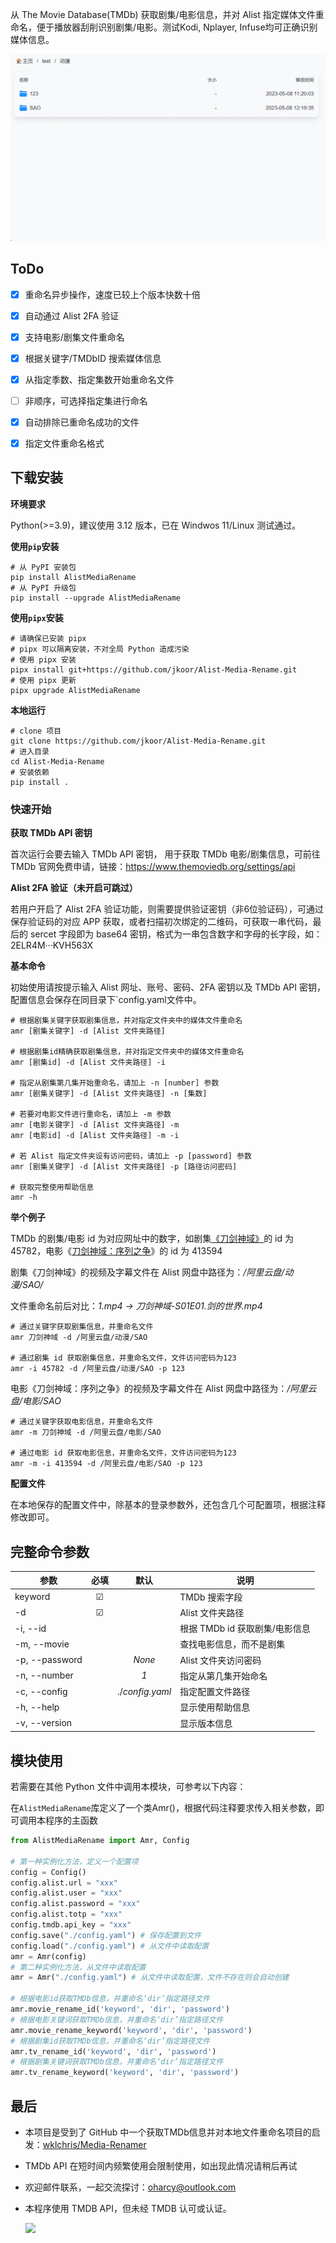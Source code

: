 从 The Movie Database(TMDb) 获取剧集/电影信息，并对 Alist 指定媒体文件重命名，便于播放器刮削识别剧集/电影。测试Kodi, Nplayer, Infuse均可正确识别媒体信息。

![](./tutorial.gif)



## ToDo

- [x] 重命名异步操作，速度已较上个版本快数十倍
- [x] 自动通过 Alist 2FA 验证
- [x] 支持电影/剧集文件重命名
- [x] 根据关键字/TMDbID 搜索媒体信息
- [x] 从指定季数、指定集数开始重命名文件
- [ ] 非顺序，可选择指定集进行命名
- [x] 自动排除已重命名成功的文件
- [x] 指定文件重命名格式



## 下载安装

**环境要求**

Python(>=3.9)，建议使用 3.12 版本，已在 Windwos 11/Linux 测试通过。

**使用`pip`安装**

```shell
# 从 PyPI 安装包
pip install AlistMediaRename
# 从 PyPI 升级包
pip install --upgrade AlistMediaRename
```

**使用`pipx`安装**

```shell
# 请确保已安装 pipx
# pipx 可以隔离安装，不对全局 Python 造成污染
# 使用 pipx 安装
pipx install git+https://github.com/jkoor/Alist-Media-Rename.git
# 使用 pipx 更新
pipx upgrade AlistMediaRename
```

**本地运行**

```shell
# clone 项目
git clone https://github.com/jkoor/Alist-Media-Rename.git
# 进入目录
cd Alist-Media-Rename
# 安装依赖
pip install .
```



### 快速开始

**获取 TMDb API 密钥**

首次运行会要去输入 TMDb API 密钥， 用于获取 TMDb 电影/剧集信息，可前往 TMDb 官网免费申请，链接：https://www.themoviedb.org/settings/api

**Alist 2FA 验证（未开启可跳过）**

若用户开启了 Alist 2FA 验证功能，则需要提供验证密钥（非6位验证码），可通过保存验证码的对应 APP 获取，或者扫描初次绑定的二维码，可获取一串代码，最后的 sercet 字段即为 base64 密钥，格式为一串包含数字和字母的长字段，如：2ELR4M···KVH563X

**基本命令**

初始使用请按提示输入 Alist 网址、账号、密码、2FA 密钥以及 TMDb API 密钥，配置信息会保存在同目录下`config.yaml文件中。

```shell
# 根据剧集关键字获取剧集信息，并对指定文件夹中的媒体文件重命名
amr [剧集关键字] -d [Alist 文件夹路径]

# 根据剧集id精确获取剧集信息，并对指定文件夹中的媒体文件重命名
amr [剧集id] -d [Alist 文件夹路径] -i

# 指定从剧集第几集开始重命名，请加上 -n [number] 参数
amr [剧集关键字] -d [Alist 文件夹路径] -n [集数]

# 若要对电影文件进行重命名，请加上 -m 参数
amr [电影关键字] -d [Alist 文件夹路径] -m
amr [电影id] -d [Alist 文件夹路径] -m -i

# 若 Alist 指定文件夹设有访问密码，请加上 -p [password] 参数
amr [剧集关键字] -d [Alist 文件夹路径] -p [路径访问密码]

# 获取完整使用帮助信息
amr -h
```

**举个例子**

TMDb 的剧集/电影 id 为对应网址中的数字，如剧集[《刀剑神域》](https://www.themoviedb.org/tv/45782)的 id 为 45782，电影《[刀剑神域：序列之争](https://www.themoviedb.org/movie/413594)》的 id 为 413594

剧集《刀剑神域》的视频及字幕文件在 Alist 网盘中路径为：*/阿里云盘/动漫/SAO/*

文件重命名前后对比：*1.mp4 -> 刀剑神域-S01E01.剑的世界.mp4*

```
# 通过关键字获取剧集信息，并重命名文件
amr 刀剑神域 -d /阿里云盘/动漫/SAO

# 通过剧集 id 获取剧集信息，并重命名文件，文件访问密码为123
amr -i 45782 -d /阿里云盘/动漫/SAO -p 123
```

电影《刀剑神域：序列之争》的视频及字幕文件在 Alist 网盘中路径为：*/阿里云盘/电影/SAO*

```
# 通过关键字获取电影信息，并重命名文件
amr -m 刀剑神域 -d /阿里云盘/电影/SAO

# 通过电影 id 获取电影信息，并重命名文件，文件访问密码为123
amr -m -i 413594 -d /阿里云盘/电影/SAO -p 123
```

**配置文件**

在本地保存的配置文件中，除基本的登录参数外，还包含几个可配置项，根据注释修改即可。



## 完整命令参数

| 参数           | 必填 |      默认       | 说明                           |
| -------------- | :--: | :-------------: | ------------------------------ |
| keyword        |  ☑   |                 | TMDb 搜索字段                  |
| -d             |  ☑   |                 | Alist 文件夹路径               |
| -i, --id       |      |                 | 根据 TMDb id 获取剧集/电影信息 |
| -m, --movie    |      |                 | 查找电影信息，而不是剧集       |
| -p, --password |      |     *None*      | Alist 文件夹访问密码           |
| -n, --number   |      |       *1*       | 指定从第几集开始命名           |
| -c, --config   |      | ./*config.yaml* | 指定配置文件路径               |
| -h, --help     |      |                 | 显示使用帮助信息               |
| -v, --version  |      |                 | 显示版本信息                   |




## 模块使用

若需要在其他 Python 文件中调用本模块，可参考以下内容：

在`AlistMediaRename`库定义了一个类Amr()，根据代码注释要求传入相关参数，即可调用本程序的主函数

```python
from AlistMediaRename import Amr, Config

# 第一种实例化方法，定义一个配置项
config = Config()
config.alist.url = "xxx"
config.alist.user = "xxx"
config.alist.password = "xxx"
config.alist.totp = "xxx"
config.tmdb.api_key = "xxx"
config.save("./config.yaml") # 保存配置到文件
config.load("./config.yaml") # 从文件中读取配置
amr = Amr(config)
# 第二种实例化方法，从文件中读取配置
amr = Amr("./config.yaml") # 从文件中读取配置，文件不存在则会自动创建

# 根据电影id获取TMDb信息，并重命名‘dir’指定路径文件
amr.movie_rename_id('keyword', 'dir', 'password')
# 根据电影关键词获取TMDb信息，并重命名‘dir’指定路径文件
amr.movie_rename_keyword('keyword', 'dir', 'password')
# 根据剧集id获取TMDb信息，并重命名‘dir’指定路径文件
amr.tv_rename_id('keyword', 'dir', 'password')
# 根据剧集关键词获取TMDb信息，并重命名‘dir’指定路径文件
amr.tv_rename_keyword('keyword', 'dir', 'password')

```



## 最后

- 本项目是受到了 GitHub 中一个获取TMDb信息并对本地文件重命名项目的启发：[wklchris/Media-Renamer](https://github.com/wklchris/Media-Renamer)

- TMDb API 在短时间内频繁使用会限制使用，如出现此情况请稍后再试

- 欢迎邮件联系，一起交流探讨：oharcy@outlook.com

- 本程序使用 TMDB API，但未经 TMDB 认可或认证。

  ![](https://www.themoviedb.org/assets/2/v4/logos/v2/blue_long_2-9665a76b1ae401a510ec1e0ca40ddcb3b0cfe45f1d51b77a308fea0845885648.svg)
